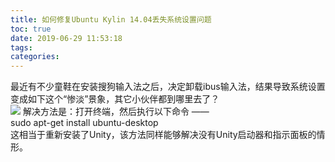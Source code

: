 ```yaml
---
title: 如何修复Ubuntu Kylin 14.04丢失系统设置问题
toc: true
date: 2019-06-29 11:53:18
tags:
categories:
---
```

  最近有不少童鞋在安装搜狗输入法之后，决定卸载ibus输入法，结果导致系统设置变成如下这个“惨淡”景象，其它小伙伴都到哪里去了？  
<img src="https://www.ubuntukylin.com/upload/images/setting.png"></img> 
解决方法是：打开终端，然后执行以下命令 ——  
  sudo apt-get install ubuntu-desktop  
这相当于重新安装了Unity，该方法同样能够解决没有Unity启动器和指示面板的情形。
